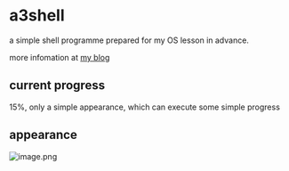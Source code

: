 # a3shell

a simple shell programme prepared for my OS lesson in advance.

more infomation at [my blog](https://arttnba3.cn/2021/02/21/NOTE-0X02-LINUX-KERNEL-PWN-PART-I/#%e4%b8%83%e3%80%81%e7%bc%96%e5%86%99%e8%87%aa%e5%b7%b1%e7%9a%84shell)

## current progress

15%, only a simple appearance, which can execute some simple progress

## appearance

![image.png](https://i.loli.net/2021/03/04/iJPF9CqwBpzmlaZ.png)